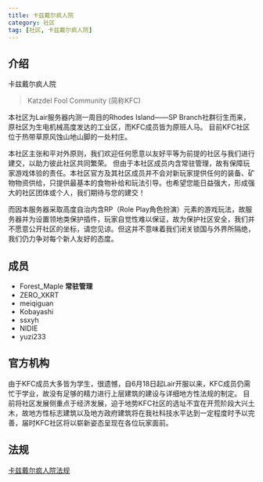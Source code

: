 ```yaml
---
title: 卡兹戴尔疯人院
category: 社区
tag: [社区, 卡兹戴尔疯人院]
---
```


## 介绍

卡兹戴尔疯人院
> Katzdel Fool Community (简称KFC)

本社区为Lair服务器内测一周目的Rhodes Island——SP Branch社群衍生而来，原社区为生电机械高度发达的工业区，而KFC成员皆为原班人马。
目前KFC社区位于热带草原风蚀山地山脚的一处村庄。

本社区主张和平对外原则，我们欢迎任何愿意以友好平等为前提的社区与我们进行建交，以助力彼此社区共同繁荣。
但由于本社区成员内含常驻管理，故有保障玩家游戏体验的责任。本社区官方及其社区成员并不会对新玩家提供任何的装备、矿物物资供给，只提供最基本的食物补给和玩法引导。也希望您能日益强大，形成强大的社区团体或个人，我们期待与您的建交！

而因本服务器采取高度自治内含RP（Role Play角色扮演）元素的游戏玩法，故服务器并为设置领地类保护插件，玩家自觉性难以保证，故为保护社区安全，我们并不愿意公开社区的坐标，请您见谅。但这并不意味着我们闭关锁国与外界所隔绝，我们仍力争对每个新人友好的态度。

## 成员

- Forest_Maple **常驻管理**
- ZERO_XKRT
- meiqiguan
- Kobayashi
- ssxyh
- NIDIE
- yuzi233

## 官方机构

由于KFC成员大多皆为学生，很遗憾，自6月18日起Lair开服以来，KFC成员仍需忙于学业，故没有足够的精力进行上层建筑的建设与详细地方性法规的制定。
目前将社区发展侧重点于经济发展，迫于地势KFC社区的选址不宜在开荒阶段大兴土木，故地方性标志建筑以及地方政府建筑将在我社科技水平达到一定程度时予以完善，届时KFC社区将以崭新姿态呈现在各位玩家面前。

## 法规

[卡兹戴尔疯人院法规](../law/region/kfc.md)